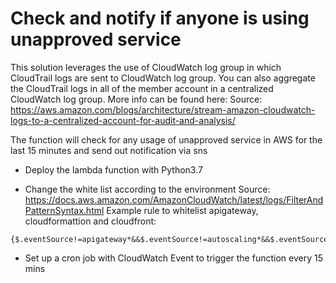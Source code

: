 # Check and notify if anyone is using unapproved service

This solution leverages the use of CloudWatch log group in which CloudTrail logs are sent to CloudWatch log group. You can also aggregate the CloudTrail logs in all of the member account in a centralized CloudWatch log group. More info can be found here:
Source: https://aws.amazon.com/blogs/architecture/stream-amazon-cloudwatch-logs-to-a-centralized-account-for-audit-and-analysis/ 

The function will check for any usage of unapproved service in AWS for the last 15 minutes and send out notification via sns
* Deploy the lambda function with Python3.7

* Change the white list according to the environment
Source: https://docs.aws.amazon.com/AmazonCloudWatch/latest/logs/FilterAndPatternSyntax.html
Example rule to whitelist apigateway, cloudformattion and cloudfront:
```
{$.eventSource!=apigateway*&&$.eventSource!=autoscaling*&&$.eventSource!=cloudf*}
```

* Set up a cron job with CloudWatch Event to trigger the function every 15 mins
